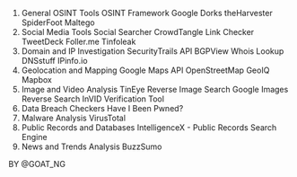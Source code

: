 1. General OSINT Tools
OSINT Framework
Google Dorks
theHarvester
SpiderFoot
Maltego
2. Social Media Tools
Social Searcher
CrowdTangle Link Checker
TweetDeck
Foller.me
Tinfoleak
3. Domain and IP Investigation
SecurityTrails API
BGPView
Whois Lookup
DNSstuff
IPinfo.io
4. Geolocation and Mapping
Google Maps API
OpenStreetMap
GeoIQ
Mapbox
5. Image and Video Analysis
TinEye Reverse Image Search
Google Images Reverse Search
InVID Verification Tool
6. Data Breach Checkers
Have I Been Pwned?
7. Malware Analysis
VirusTotal
8. Public Records and Databases
IntelligenceX - Public Records Search Engine
9. News and Trends Analysis
BuzzSumo

BY @GOAT_NG
